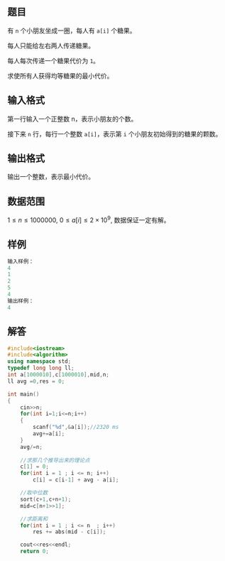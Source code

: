 ## 题目
有 `n` 个小朋友坐成一圈，每人有 `a[i]` 个糖果。

每人只能给左右两人传递糖果。

每人每次传递一个糖果代价为 `1`。

求使所有人获得均等糖果的最小代价。

## 输入格式
第一行输入一个正整数 n，表示小朋友的个数。

接下来 `n` 行，每行一个整数 `a[i]`，表示第 `i` 个小朋友初始得到的糖果的颗数。

## 输出格式
输出一个整数，表示最小代价。

## 数据范围
$1≤n≤1000000,$
$0≤a[i]≤2×10^9$,
数据保证一定有解。

## 样例
```c++
输入样例：
4
1
2
5
4
输出样例：
4
```

## 解答
```c++
#include<iostream>
#include<algorithm>
using namespace std;
typedef long long ll;
int a[1000010],c[1000010],mid,n;
ll avg =0,res = 0;

int main()
{
    cin>>n;
    for(int i=1;i<=n;i++)
    {
        scanf("%d",&a[i]);//2320 ms
        avg+=a[i];
    }
    avg/=n;
    
    //求那几个推导出来的理论点
    c[1] = 0;
    for(int i = 1 ; i <= n; i++)
        c[i] = c[i-1] + avg - a[i];

    //取中位数
    sort(c+1,c+n+1);
    mid=c[n+1>>1];

    //求距离和
    for(int i = 1 ; i <= n  ; i++)
        res += abs(mid - c[i]);

    cout<<res<<endl;
    return 0;

````